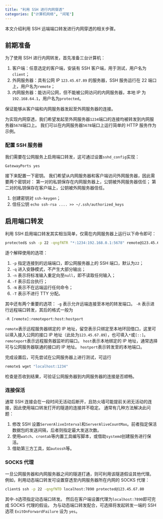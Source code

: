 ```yaml
---
title: "利用 SSH 进行内网穿透"
categories: ["计算机网络", "闲笔"]
---
```


本文介绍利用 SSH 远端端口转发进行内网穿透的相关步骤。

## 前期准备

为了使用 SSH 进行内网转发，首先准备三台计算机：

1. 客户端：任意选定的客户端，安装有 SSH 客户端，用于测试，用户名为`client`；
2. 外网服务器：具有公网 IP `123.45.67.89` 的服务器，SSH 服务运行在 22 端口上，用户名为`remote`；
3. 内网服务器：能访问公网，但不能被公网访问的内网服务器，本地 IP 为 `192.168.64.1`，用户名为`protected`。

保证能够从客户端和内网服务器发起至外网服务器的连接。

为实现内网穿透，我们希望发起至外网服务器`1234`端口的连接均被转发到内网服务器`5678`端口上。
我们可以在内网服务器`5678`端口上运行简单的 HTTP 服务作为示例。

### 配置 SSH 服务器

我们需要在公网服务上启用端口转发，这可通过设置`sshd_config`实现：
```sh
GatewayPorts yes
```

接下来配置一下密钥。
我们希望从内网服务器和客户端访问外网服务器，因此需要两个密钥对：
第一对的私钥保存在内网服务器上，公钥被外网服务器信任；
第二对的私钥保存在客户端上，公钥被外网服务器信任。

1. 创建密钥对 `ssh-keygen`；
2. 信任公钥 `echo ssh-rsa .... >> ~/.ssh/authorized_keys`

## 启用端口转发

利用 SSH 启用端口转发其实相当简单，仅需在内网服务器上运行以下命令即可：
```sh
protected$ ssh -p 22 -qngfNTR "*:1234:192.168.0.1:5678" remote@123.45.67.89
```

逐个解释使用的选项：
1. `-p` 指定连接到的远端端口，即公网服务器上的 SSH 端口，默认为`22`；
2. `-q` 进入安静模式，不产生大部分输出；
3. `-n` 表示将标准输入重定向至`null`，即不读取任何输入；
4. `-f` 表示后台执行；
5. `-N` 表示不在远端运行任何命令；
6. `-T` 表示不进行 TTY 分配。

其中还有两个重要的选项：
`-g` 表示允许远端连接至本地的转发端口。
`-R` 表示进行远程端口转发，其后的格式一般为
```
-R [remote]:remoteport:host:hostport
```
`remote`表示远程服务器绑定的 IP 地址，留空表示只绑定至本地环回借口，这里可以填入接入公网的接口 IP 地址（此处为`123.45.67.89`），也可填入`*`或`[::]`。
`remoteport`表示远程服务器监听的端口。
`host`表示本地绑定的 IP 地址，通常选择可与公网服务器联通的接口的 IP 地址。
`hostport`表示转发至的本地端口。

完成设置后，可先尝试在公网服务器上进行测试，可运行
```sh
remote$ wget "localhost:1234"
```
检查是否收到结果，可验证公网服务器到内网服务器的连接是否顺畅。

### 连接保活

通常 SSH 连接会在一段时间无活动后断开，且防火墙可能提前关闭无活动的连接，因此使用端口转发打开的隧道的连接并不稳定。
通常有几种方法解决此问题：
1. 修改 SSH 设置`ServerAliveInterval`和`ServerAliveCountMax`。前者指定保活数据包的发送间隔，后者则指定最大发送次数。
2. 使用`watch`、`crontab`等内置工具编写脚本，或借助`systemd`创建服务进行保活。
3. 借助第三方工具，如`autossh`等。

### SOCKS 代理

一旦公网服务器和内网服务器之间的隧道打通，则可利用该隧道假设其他代理。
例如，利用动态端口转发可设置穿透至内网服务器所在内网的 SOCKS 代理：
```sh
client$ ssh -p 22 -qngfNTD localhost:7890 protected@123.45.67.80
```
其中`-D`选项指定动态端口转发。
然后在客户端设置代理为`localhost:7890`即可完成 SOCKS 代理的假设。
为与动态端口转发配合，可选择将发起转发一端的 SSH 选项 `ExitOnForwardFailure` 设为 `yes`。
